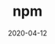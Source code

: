 ---
title: npm
safeTitle: npm
description: npm is the package manager for Node.js. It was created in 2009 as an open source project to help JavaScript developers easily share packaged modules of code.
date: 2020-04-12
tags:
  - developer
  - javascript
  - usefulwebdev
layout: layouts/post.njk
image: /img/npmjs.png
alt: NPMjs Homepage capture
icon: npm
site: https://www.npmjs.com/about
---